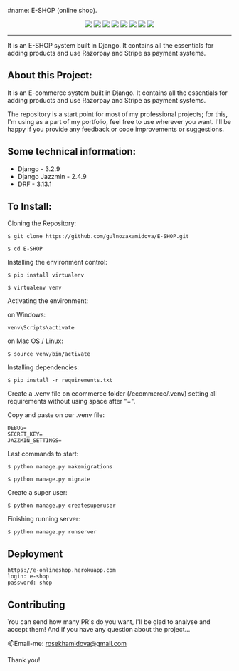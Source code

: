 #name: E-SHOP (online shop).

<p align='center'>
<img src="https://img.shields.io/badge/Django-239120?logo=django&logoColor=white" />
<img src="https://img.shields.io/badge/Python-239120?logo=python&logoColor=white" />
<img src="https://img.shields.io/badge/SQL%20Server-CC2927?logo=microsoft-sql-server&logoColor=white" />
<img src="https://img.shields.io/badge/html5-E34F26?logo=html5&logoColor=white" />
<img src="https://img.shields.io/badge/css3-1572B6?logo=css3&logoColor=white" />
<img src="https://img.shields.io/badge/bootstrap-563D7C?logo=bootstrap&logoColor=white" />
<img src="https://img.shields.io/badge/Github-181717?logo=github&logoColor=white" />
<img src="https://img.shields.io/badge/PayPal-000144?logo=paypal&logoColor=white" />
</p>


<hr class="dotted">
It is an E-SHOP system built in Django. It contains all the essentials for adding products and use Razorpay and Stripe as payment systems.

## About this Project:

It is an E-commerce system built in Django. It contains all the essentials for adding products and use Razorpay and Stripe as payment systems.

The repository is a start point for most of my professional projects; for this, I'm using as a part of my portfolio, feel free to use wherever you want. I'll be happy if you provide any feedback or code improvements or suggestions.




## Some technical information:

- Django - 3.2.9
- Django Jazzmin - 2.4.9
- DRF - 3.13.1


## To Install:

Cloning the Repository:

```
$ git clone https://github.com/gulnozaxamidova/E-SHOP.git

$ cd E-SHOP 

```

Installing the environment control:

```
$ pip install virtualenv

$ virtualenv venv

```

Activating the environment:

on Windows:
```
venv\Scripts\activate

```
on Mac OS / Linux:
```
$ source venv/bin/activate

```

Installing dependencies:

```
$ pip install -r requirements.txt

```

Create a .venv file on ecommerce folder (/ecommerce/.venv) setting all requirements without using space after "=". 

Copy and paste on our .venv file:

```
DEBUG=
SECRET_KEY=
JAZZMIN_SETTINGS=

```

Last commands to start:

```
$ python manage.py makemigrations

$ python manage.py migrate

```
Create a super user:

```
$ python manage.py createsuperuser 

```

Finishing running server:

```
$ python manage.py runserver

```
## Deployment
```
https://e-onlineshop.herokuapp.com
login: e-shop
password: shop
```


## Contributing

You can send how many PR's do you want, I'll be glad to analyse and accept them! And if you have any question about the project...

📫Email-me: <a href='mailto:rosekhamidova@gmail.com'>rosekhamidova@gmail.com</a>



Thank you!




